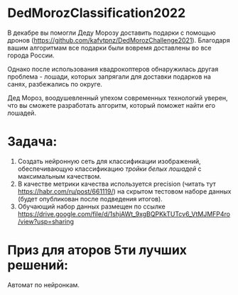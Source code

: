 # DedMorozClassification2022

В декабре вы помогли Деду Морозу доставить подарки с помощью дронов (https://github.com/kafvtpnz/DedMorozChallenge2021). 
Благодаря вашим алгоритмам все подарки были вовремя доставлены во все города России.

Однако после использования квадрокоптеров обнаружилась другая проблема - лошади, которых запрягали 
для доставки подарков на санях, разбежались по округе.

Дед Мороз, воодушевленный упехом современных технологий уверен, что вы сможете разработать алгоритм, 
который поможет найти его лошадей.

# Задача:

1. Создать нейронную сеть для классификации изображений, обеспечивающую классификацию *тройки белых лошадей* с максимальным качеством.
2. В качестве метрики качества используется precision (читать тут https://habr.com/ru/post/661119/) на скрытом тестовом наборе данных (будет опубликован после подведения итогов).
3. Обучающий набор данных размещен по ссылке https://drive.google.com/file/d/1shjAWt_9xgBQPKkTUTcv6_VtMJMFP4ro/view?usp=sharing

# Приз для аторов 5ти лучших решений: 

Автомат по нейронкам.
